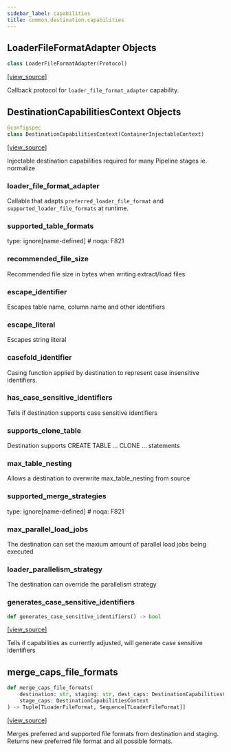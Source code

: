 ```yaml
---
sidebar_label: capabilities
title: common.destination.capabilities
---
```


## LoaderFileFormatAdapter Objects

```python
class LoaderFileFormatAdapter(Protocol)
```

[[view_source]](https://github.com/dlt-hub/dlt/blob/9857029af018a582dd24da4070562f58bb7e9fc5/dlt/common/destination/capabilities.py#L31)

Callback protocol for `loader_file_format_adapter` capability.

## DestinationCapabilitiesContext Objects

```python
@configspec
class DestinationCapabilitiesContext(ContainerInjectableContext)
```

[[view_source]](https://github.com/dlt-hub/dlt/blob/9857029af018a582dd24da4070562f58bb7e9fc5/dlt/common/destination/capabilities.py#L45)

Injectable destination capabilities required for many Pipeline stages ie. normalize

### loader\_file\_format\_adapter

Callable that adapts `preferred_loader_file_format` and `supported_loader_file_formats` at runtime.

### supported\_table\_formats

type: ignore[name-defined] # noqa: F821

### recommended\_file\_size

Recommended file size in bytes when writing extract/load files

### escape\_identifier

Escapes table name, column name and other identifiers

### escape\_literal

Escapes string literal

### casefold\_identifier

Casing function applied by destination to represent case insensitive identifiers.

### has\_case\_sensitive\_identifiers

Tells if destination supports case sensitive identifiers

### supports\_clone\_table

Destination supports CREATE TABLE ... CLONE ... statements

### max\_table\_nesting

Allows a destination to overwrite max_table_nesting from source

### supported\_merge\_strategies

type: ignore[name-defined] # noqa: F821

### max\_parallel\_load\_jobs

The destination can set the maxium amount of parallel load jobs being executed

### loader\_parallelism\_strategy

The destination can override the parallelism strategy

### generates\_case\_sensitive\_identifiers

```python
def generates_case_sensitive_identifiers() -> bool
```

[[view_source]](https://github.com/dlt-hub/dlt/blob/9857029af018a582dd24da4070562f58bb7e9fc5/dlt/common/destination/capabilities.py#L103)

Tells if capabilities as currently adjusted, will generate case sensitive identifiers

## merge\_caps\_file\_formats

```python
def merge_caps_file_formats(
    destination: str, staging: str, dest_caps: DestinationCapabilitiesContext,
    stage_caps: DestinationCapabilitiesContext
) -> Tuple[TLoaderFileFormat, Sequence[TLoaderFileFormat]]
```

[[view_source]](https://github.com/dlt-hub/dlt/blob/9857029af018a582dd24da4070562f58bb7e9fc5/dlt/common/destination/capabilities.py#L146)

Merges preferred and supported file formats from destination and staging.
Returns new preferred file format and all possible formats.


